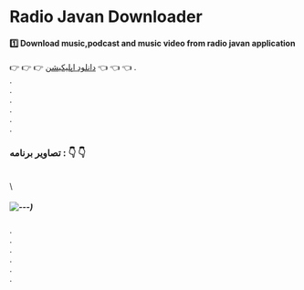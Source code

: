 # Radio Javan Downloader
#### :one: Download music,podcast and music video from radio javan application


:point_right: :point_right: :point_right: [دانلود اپلیکیشن](https://github.com/alitabatabaei1381/RJ-Downloader/blob/master/app/release/app-release.apk) :point_left: :point_left: :point_left:
. \
. \
. \
. \
. \
. \
. 
### تصاویر برنامه : :point_down: :point_down:
\
\
##### ![---](https://raw.githubusercontent.com/alitabatabaei1381/RJ-Downloader/master/ScreenShot/Screenshot_2021-07-12-13-07-35-105_ir.rjdownloader.jpg?raw=true))

.\
.\
.\
.\
.\
.



